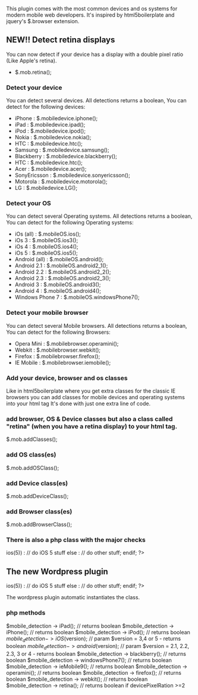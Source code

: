 This plugin comes with the most common devices and os systems for modern mobile web developers. It's inspired by html5boilerplate and jquery's  $.browser extension.

## NEW!! Detect retina displays
You can now detect if your device has a display with a double pixel ratio (Like Apple's retina).

+ $.mob.retina();


### Detect your device
You can detect several devices. All detections returns a boolean, You can detect for the following devices:

+ iPhone 		: $.mobiledevice.iphone();
+ iPad  		: $.mobiledevice.ipad();
+ iPod 			: $.mobiledevice.ipod();
+ Nokia			: $.mobiledevice.nokia();
+ HTC 			: $.mobiledevice.htc();
+ Samsung		: $.mobiledevice.samsung();
+ Blackberry	: $.mobiledevice.blackberry();
+ HTC			: $.mobiledevice.htc();
+ Acer			: $.mobiledevice.acer();
+ SonyEricsson	: $.mobiledevice.sonyericsson();
+ Motorola		: $.mobiledevice.motorola();
+ LG			: $.mobiledevice.LG();


### Detect your OS
You can detect several Operating systems. All detections returns a boolean, You can detect for the following Operating systems:

+ iOs (all)			: $.mobileOS.ios();
+ iOs 3				: $.mobileOS.ios3();
+ iOs 4				: $.mobileOS.ios4();
+ iOs 5				: $.mobileOS.ios5();
+ Android (all)		: $.mobileOS.android();
+ Android 2.1		: $.mobileOS.android2_1();
+ Android 2.2		: $.mobileOS.android2_2();
+ Android 2.3		: $.mobileOS.android2_3();
+ Android 3			: $.mobileOS.android3();
+ Android 4			: $.mobileOS.android4();
+ Windows Phone 7	: $.mobileOS.windowsPhone7();


### Detect your mobile browser
You can detect several Mobile browsers. All detections returns a boolean, You can detect for the following Browsers:

+ Opera Mini		: $.mobilebrowser.operamini();
+ Webkit			: $.mobilebrowser.webkit();
+ Firefox			: $.mobilebrowser.firefox();
+ IE Mobile			: $.mobilebrowser.iemobile();


### Add your device, browser and os classes
Like in html5boilerplate where you get extra classes for the classic IE browsers you can add classes for mobile devices and operating systems into your html tag
It's done with just one extra line of code.


### add browser, OS & Device classes but also a class called "retina" (when you have a retina display) to your html tag.
$.mob.addClasses(); 

### add OS class(es)
$.mob.addOSClass();

### add Device class(es)
$.mob.addDeviceClass();

### add Browser class(es)
$.mob.addBrowserClass();

### There is also a php class with the major checks
<?php 

	$mobile_detection = new MobileDetection();
	if($mobile_detection -> ios(5)) :
		// do iOS 5 stuff
	else :
		// do other stuff;
	endif;
	
?>

## The new Wordpress plugin
<?php 
	
	// in your theme use:
	global $mobile_detection;
	
	if($mobile_detection -> ios(5)) :
		// do iOS 5 stuff
	else :
		// do other stuff;
	endif;
	
?>

The wordpress plugin automatic instantiates the class.

### php methods
$mobile_detection -> iPad(); // returns boolean
$mobile_detection -> iPhone(); // returns boolean
$mobile_detection -> iPod(); // returns boolean
$mobile_detection -> iOS($version); // param $version = 3,4 or 5 - returns boolean 
$mobile_detection -> android($version); // param $version = 2.1, 2.2, 2.3, 3 or 4 - returns boolean
$mobile_detection -> blackberry(); // returns boolean
$mobile_detection -> windowsPhone7(); // returns boolean
$mobile_detection -> ieMobile9(); // returns boolean
$mobile_detection -> operamini(); // returns boolean
$mobile_detection -> firefox(); // returns boolean
$mobile_detection -> webkit(); // returns boolean
$mobile_detection -> retina(); // returns boolean if devicePixelRation >=2

